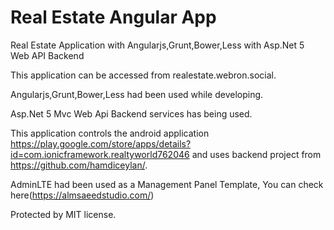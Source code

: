 # Real Estate Angular App

Real Estate Application with Angularjs,Grunt,Bower,Less with Asp.Net 5 Web API Backend

This application can be accessed from realestate.webron.social.

Angularjs,Grunt,Bower,Less had been used while developing.

Asp.Net 5 Mvc Web Api Backend services has being used.

This application controls the android application https://play.google.com/store/apps/details?id=com.ionicframework.realtyworld762046 and uses backend project from https://github.com/hamdiceylan/.

AdminLTE had been used as a Management Panel Template, You can check here(https://almsaeedstudio.com/)


Protected by MIT license.



